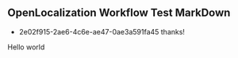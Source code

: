 ## OpenLocalization Workflow Test MarkDown
* 2e02f915-2ae6-4c6e-ae47-0ae3a591fa45 
thanks!

Hello world